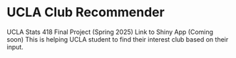 # UCLA Club Recommender 
UCLA Stats 418 Final Project (Spring 2025)
Link to Shiny App (Coming soon)
This is helping UCLA student to find their interest club based on their input.

